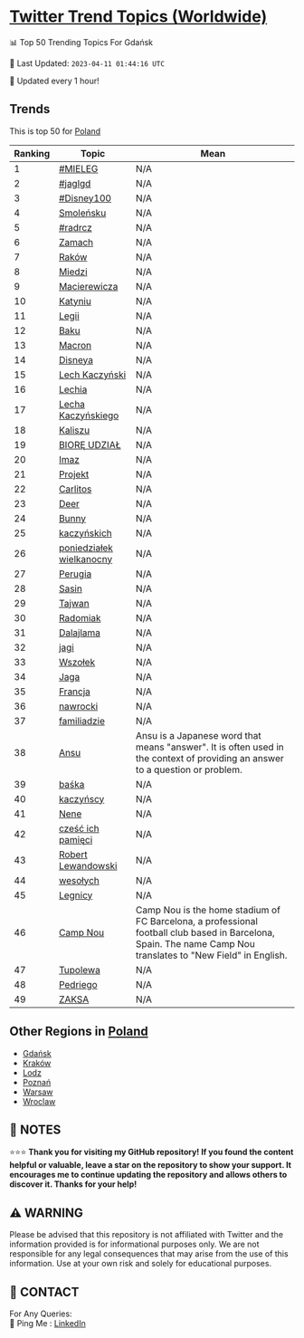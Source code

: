 [Twitter Trend Topics (Worldwide)](https://github.com/ErcinDedeoglu/Twitter-Trend-Topics)
==========


📊 Top 50 Trending Topics For Gdańsk

📆 Last Updated: `2023-04-11 01:44:16 UTC`

🔧 Updated every 1 hour!


## Trends

This is top 50 for [Poland](</Poland>)

| Ranking | Topic | Mean |
| ------- | ------------ | ------------ |
| 1 | [#MIELEG](http://twitter.com/search?q=%23MIELEG) | N/A |
| 2 | [#jaglgd](http://twitter.com/search?q=%23jaglgd) | N/A |
| 3 | [#Disney100](http://twitter.com/search?q=%23Disney100) | N/A |
| 4 | [Smoleńsku](http://twitter.com/search?q=Smole%c5%84sku) | N/A |
| 5 | [#radrcz](http://twitter.com/search?q=%23radrcz) | N/A |
| 6 | [Zamach](http://twitter.com/search?q=Zamach) | N/A |
| 7 | [Raków](http://twitter.com/search?q=Rak%c3%b3w) | N/A |
| 8 | [Miedzi](http://twitter.com/search?q=Miedzi) | N/A |
| 9 | [Macierewicza](http://twitter.com/search?q=Macierewicza) | N/A |
| 10 | [Katyniu](http://twitter.com/search?q=Katyniu) | N/A |
| 11 | [Legii](http://twitter.com/search?q=Legii) | N/A |
| 12 | [Baku](http://twitter.com/search?q=Baku) | N/A |
| 13 | [Macron](http://twitter.com/search?q=Macron) | N/A |
| 14 | [Disneya](http://twitter.com/search?q=Disneya) | N/A |
| 15 | [Lech Kaczyński](http://twitter.com/search?q=Lech+Kaczy%c5%84ski) | N/A |
| 16 | [Lechia](http://twitter.com/search?q=Lechia) | N/A |
| 17 | [Lecha Kaczyńskiego](http://twitter.com/search?q=Lecha+Kaczy%c5%84skiego) | N/A |
| 18 | [Kaliszu](http://twitter.com/search?q=Kaliszu) | N/A |
| 19 | [BIORĘ UDZIAŁ](http://twitter.com/search?q=BIOR%c4%98+UDZIA%c5%81) | N/A |
| 20 | [Imaz](http://twitter.com/search?q=Imaz) | N/A |
| 21 | [Projekt](http://twitter.com/search?q=Projekt) | N/A |
| 22 | [Carlitos](http://twitter.com/search?q=Carlitos) | N/A |
| 23 | [Deer](http://twitter.com/search?q=Deer) | N/A |
| 24 | [Bunny](http://twitter.com/search?q=Bunny) | N/A |
| 25 | [kaczyńskich](http://twitter.com/search?q=kaczy%c5%84skich) | N/A |
| 26 | [poniedziałek wielkanocny](http://twitter.com/search?q=poniedzia%c5%82ek+wielkanocny) | N/A |
| 27 | [Perugia](http://twitter.com/search?q=Perugia) | N/A |
| 28 | [Sasin](http://twitter.com/search?q=Sasin) | N/A |
| 29 | [Tajwan](http://twitter.com/search?q=Tajwan) | N/A |
| 30 | [Radomiak](http://twitter.com/search?q=Radomiak) | N/A |
| 31 | [Dalajlama](http://twitter.com/search?q=Dalajlama) | N/A |
| 32 | [jagi](http://twitter.com/search?q=jagi) | N/A |
| 33 | [Wszołek](http://twitter.com/search?q=Wszo%c5%82ek) | N/A |
| 34 | [Jaga](http://twitter.com/search?q=Jaga) | N/A |
| 35 | [Francja](http://twitter.com/search?q=Francja) | N/A |
| 36 | [nawrocki](http://twitter.com/search?q=nawrocki) | N/A |
| 37 | [familiadzie](http://twitter.com/search?q=familiadzie) | N/A |
| 38 | [Ansu](http://twitter.com/search?q=Ansu) | Ansu is a Japanese word that means "answer". It is often used in the context of providing an answer to a question or problem. |
| 39 | [baśka](http://twitter.com/search?q=ba%c5%9bka) | N/A |
| 40 | [kaczyńscy](http://twitter.com/search?q=kaczy%c5%84scy) | N/A |
| 41 | [Nene](http://twitter.com/search?q=Nene) | N/A |
| 42 | [cześć ich pamięci](http://twitter.com/search?q=cze%c5%9b%c4%87+ich+pami%c4%99ci) | N/A |
| 43 | [Robert Lewandowski](http://twitter.com/search?q=Robert+Lewandowski) | N/A |
| 44 | [wesołych](http://twitter.com/search?q=weso%c5%82ych) | N/A |
| 45 | [Legnicy](http://twitter.com/search?q=Legnicy) | N/A |
| 46 | [Camp Nou](http://twitter.com/search?q=Camp+Nou) | Camp Nou is the home stadium of FC Barcelona, a professional football club based in Barcelona, Spain. The name Camp Nou translates to "New Field" in English. |
| 47 | [Tupolewa](http://twitter.com/search?q=Tupolewa) | N/A |
| 48 | [Pedriego](http://twitter.com/search?q=Pedriego) | N/A |
| 49 | [ZAKSA](http://twitter.com/search?q=ZAKSA) | N/A |



## Other Regions in [Poland](</Poland>)

* [Gdańsk](</Poland/Gdańsk.md>)
* [Kraków](</Poland/Kraków.md>)
* [Lodz](</Poland/Lodz.md>)
* [Poznań](</Poland/Poznań.md>)
* [Warsaw](</Poland/Warsaw.md>)
* [Wroclaw](</Poland/Wroclaw.md>)



## 📝 NOTES

⭐⭐⭐ **Thank you for visiting my GitHub repository! If you found the content helpful or valuable, leave a star on the repository to show your support. It encourages me to continue updating the repository and allows others to discover it. Thanks for your help!**


## ⚠️ WARNING

Please be advised that this repository is not affiliated with Twitter and the information provided is for informational purposes only. We are not responsible for any legal consequences that may arise from the use of this information. Use at your own risk and solely for educational purposes.


## 📨 CONTACT

 For Any Queries:  
            🏓 Ping Me : [LinkedIn](https://www.linkedin.com/in/ercindedeoglu/)
